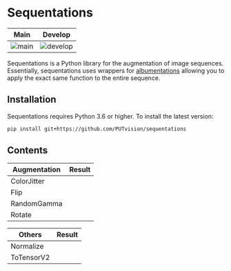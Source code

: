 # Sequentations

| Main 	| Develop 	|
|------	|---------	|
| ![main](https://github.com/PUTvision/sequentations/actions/workflows/ci.yml/badge.svg)	| ![develop](https://github.com/PUTvision/sequentations/actions/workflows/ci.yml/badge.svg?branch=develop) |

Sequentations is a Python library for the augmentation of image sequences. Essentially, sequentations uses wrappers for [albumentations](https://github.com/albumentations-team/albumentations) allowing you to apply the exact same function to the entire sequence.

## Installation

Sequentations requires Python 3.6 or higher. To install the latest version:

```bash
pip install git+https://github.com/PUTvision/sequentations
```

## Contents

| Augmentation 	| Result 	|
|------	|---------	|
| ColorJitter |  |
| Flip |  |
| RandomGamma |  |
| Rotate |  |

| Others 	| Result 	|
|------	|---------	|
| Normalize |  |
| ToTensorV2 |  |